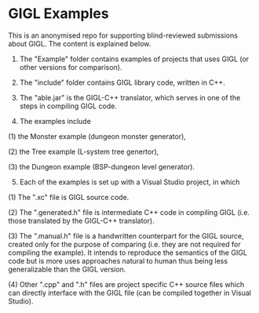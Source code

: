 # GIGL Examples

This is an anonymised repo for supporting blind-reviewed submissions about GIGL. The content is explained below.


1. The "Example" folder contains examples of projects that uses GIGL (or other versions for comparison).


2. The "include" folder contains GIGL library code, written in C++.


3. The "able.jar" is the GIGL-C++ translator, which serves in one of the steps in compiling GIGL code.


4. The examples include

  (1) the Monster example (dungeon monster generator),
  
  (2) the Tree example (L-system tree genertor),
  
  (3) the Dungeon example (BSP-dungeon level generator).
  

5. Each of the examples is set up with a Visual Studio project, in which
  
  (1) The ".xc" file is GIGL source code.
  
  (2) The ".generated.h" file is intermediate C++ code in compiling GIGL (i.e. those translated by the GIGL-C++ translator).
  
  (3) The ".manual.h" file is a handwritten counterpart for the GIGL source, created only for the purpose of comparing (i.e. they are not required for compiling the example). It intends to reproduce the semantics of the GIGL code but is more uses approaches natural to human thus being less generalizable than the GIGL version.
  
  (4) Other ".cpp" and ".h" files are project specific C++ source files which can directly interface with the GIGL file (can be compiled together in Visual Studio).
